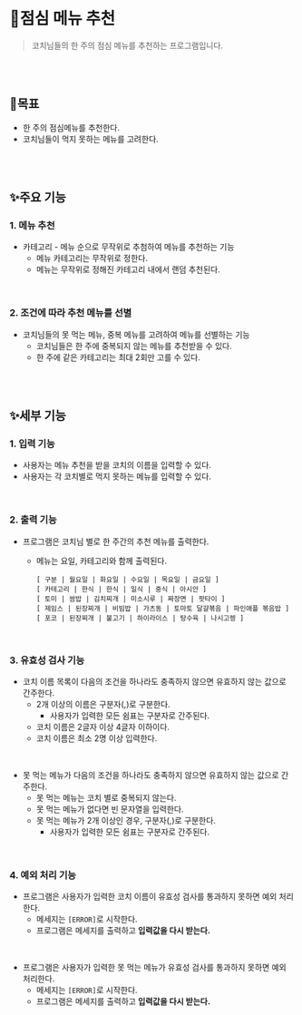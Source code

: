 # :stew:점심 메뉴 추천

> 코치님들의 한 주의 점심 메뉴를 추천하는 프로그램입니다.

<br>
<br>

## :dart:목표

- 한 주의 점심메뉴를 추천한다.
- 코치님들이 먹지 못하는 메뉴를 고려한다.

<br>
<br>

## :sparkles:주요 기능

### 1. 메뉴 추천

- 카테고리 - 메뉴 순으로 무작위로 추첨하여 메뉴를 추천하는 기능
  - 메뉴 카테고리는 무작위로 정한다.
  - 메뉴는 무작위로 정해진 카테고리 내에서 랜덤 추천된다.

<br>  
  
### 2. 조건에 따라 추천 메뉴를 선별
  
- 코치님들의 못 먹는 메뉴, 중복 메뉴를 고려하여 메뉴를 선별하는 기능
  - 코치님들은 한 주에 중복되지 않는 메뉴를 추천받을 수 있다.
  - 한 주에 같은 카테고리는 최대 2회만 고를 수 있다.

<br>
<br>

## :sparkles:세부 기능

### 1. 입력 기능

- 사용자는 메뉴 추천을 받을 코치의 이름을 입력할 수 있다.
- 사용자는 각 코치별로 먹지 못하는 메뉴를 입력할 수 있다.

<br>

### 2. 출력 기능

- 프로그램은 코치님 별로 한 주간의 추천 메뉴를 출력한다.

  - 메뉴는 요일, 카테고리와 함께 출력된다.

    ```
    [ 구분 | 월요일 | 화요일 | 수요일 | 목요일 | 금요일 ]
    [ 카테고리 | 한식 | 한식 | 일식 | 중식 | 아시안 ]
    [ 토미 | 쌈밥 | 김치찌개 | 미소시루 | 짜장면 | 팟타이 ]
    [ 제임스 | 된장찌개 | 비빔밥 | 가츠동 | 토마토 달걀볶음 | 파인애플 볶음밥 ]
    [ 포코 | 된장찌개 | 불고기 | 하이라이스 | 탕수육 | 나시고렝 ]
    ```

<br>

### 3. 유효성 검사 기능

- 코치 이름 목록이 다음의 조건을 하나라도 충족하지 않으면 유효하지 않는 값으로 간주한다.
  - 2개 이상의 이름은 구분자(,)로 구분한다.
    - 사용자가 입력한 모든 쉼표는 구분자로 간주된다.
  - 코치 이름은 2글자 이상 4글자 이하이다.
  - 코치 이름은 최소 2명 이상 입력한다.

<br>

- 못 먹는 메뉴가 다음의 조건을 하나라도 충족하지 않으면 유효하지 않는 값으로 간주한다.
  - 못 먹는 메뉴는 코치 별로 중복되지 않는다.
  - 못 먹는 메뉴가 없다면 빈 문자열을 입력한다.
  - 못 먹는 메뉴가 2개 이상인 경우, 구분자(,)로 구분한다.
    - 사용자가 입력한 모든 쉼표는 구분자로 간주된다.

<br>

### 4. 예외 처리 기능

- 프로그램은 사용자가 입력한 코치 이름이 유효성 검사를 통과하지 못하면 예외 처리한다.
  - 메세지는 `[ERROR]`로 시작한다.
  - 프로그램은 메세지를 출력하고 **입력값을 다시 받는다.**

<br>

- 프로그램은 사용자가 입력한 못 먹는 메뉴가 유효성 검사를 통과하지 못하면 예외 처리한다.
  - 메세지는 `[ERROR]`로 시작한다.
  - 프로그램은 메세지를 출력하고 **입력값을 다시 받는다.**
